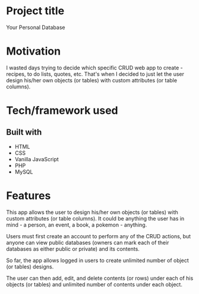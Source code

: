 # Project title

Your Personal Database

# Motivation

I wasted days trying to decide which specific CRUD web app to create - recipes, to do lists, quotes, etc. That's when I decided to just let the user design his/her own objects (or tables) with custom attributes (or table columns).

# Tech/framework used

## Built with

- HTML
- CSS
- Vanilla JavaScript
- PHP
- MySQL

# Features

This app allows the user to design his/her own objects (or tables) with custom attributes (or table columns). It could be anything the user has in mind - a person, an event, a book, a pokemon - anything.

Users must first create an account to perform any of the CRUD actions, but anyone can view public databases (owners can mark each of their databases as either public or private) and its contents.

So far, the app allows logged in users to create unlimited number of object (or tables) designs.

The user can then add, edit, and delete contents (or rows) under each of his objects (or tables) and unlimited number of contents under each object.